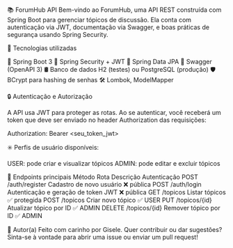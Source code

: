 📚 ForumHub API
Bem-vindo ao ForumHub, uma API REST construída com Spring Boot para gerenciar tópicos de discussão. Ela conta com autenticação via JWT, documentação via Swagger, e boas práticas de segurança usando Spring Security.

🚀 Tecnologias utilizadas

💚 Spring Boot 3
🔐 Spring Security + JWT
🐘 Spring Data JPA
🧪 Swagger (OpenAPI 3)
🛢️ Banco de dados H2 (testes) ou PostgreSQL (produção)
🛡️ BCrypt para hashing de senhas
🛠️ Lombok, ModelMapper

🔒 Autenticação e Autorização

A API usa JWT para proteger as rotas. Ao se autenticar, você receberá um token que deve ser enviado no header Authorization das requisições:

Authorization: Bearer <seu_token_jwt>

✳️ Perfis de usuário disponíveis:

USER: pode criar e visualizar tópicos
ADMIN: pode editar e excluir tópicos

📂 Endpoints principais
Método	Rota	Descrição	Autenticação
POST	/auth/register	Cadastro de novo usuário	❌ pública
POST	/auth/login	Autenticação e geração de token JWT	❌ pública
GET	/topicos	Listar tópicos	✅ protegida
POST	/topicos	Criar novo tópico	✅ USER
PUT	/topicos/{id}	Atualizar tópico por ID	✅ ADMIN
DELETE	/topicos/{id}	Remover tópico por ID	✅ ADMIN

🧠 Autor(a)
Feito com carinho por Gisele. Quer contribuir ou dar sugestões? 
Sinta-se à vontade para abrir uma issue ou enviar um pull request!
